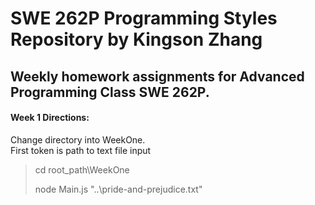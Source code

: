 # SWE 262P Programming Styles Repository by Kingson Zhang

## Weekly homework assignments for Advanced Programming Class SWE 262P.

#### Week 1 Directions:
<p>Change directory into WeekOne. <br>
First token is path to text file input</p>

> cd root_path\WeekOne
> 
> node Main.js "..\pride-and-prejudice.txt"
